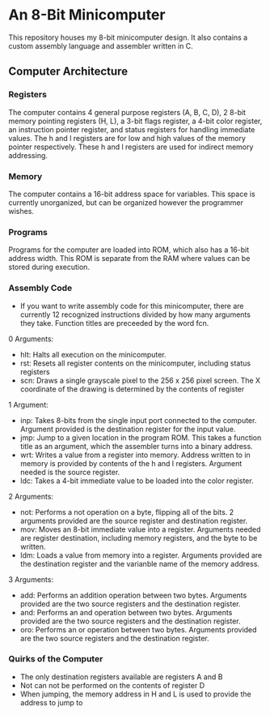 # An 8-Bit Minicomputer

This repository houses my 8-bit minicomputer design. It also contains a custom assembly language and assembler written in C.

## Computer Architecture

### Registers
The computer contains 4 general purpose registers (A, B, C, D), 2 8-bit memory pointing registers (H, L), a 3-bit flags register, a 4-bit color register, an instruction pointer register, and status registers for handling immediate values. The h and l registers are for low and high values of the memory pointer respectively. These h and l registers are used for indirect memory addressing.

### Memory
The computer contains a 16-bit address space for variables. This space is currently unorganized, but can be organized however the programmer wishes.

### Programs
Programs for the computer are loaded into ROM, which also has a 16-bit address width. This ROM is separate from the RAM where values can be stored during execution.

### Assembly Code
- If you want to write assembly code for this minicomputer, there are currently 12 recognized instructions divided by how many arguments they take. Function titles are preceeded by the word fcn.

0 Arguments:
- hlt: Halts all execution on the minicomputer.
- rst: Resets all register contents on the minicomputer, including status registers
- scn: Draws a single grayscale pixel to the 256 x 256 pixel screen. The X coordinate of the drawing is determined by the contents of register 

1 Argument:
- inp: Takes 8-bits from the single input port connected to the computer. Argument provided is the destination register for the input value.
- jmp: Jump to a given location in the program ROM. This takes a function title as an argument, which the assembler turns into a binary address.
- wrt: Writes a value from a register into memory. Address written to in memory is provided by contents of the h and l registers. Argument needed is the source register.
- ldc: Takes a 4-bit immediate value to be loaded into the color register.

2 Arguments:
- not: Performs a not operation on a byte, flipping all of the bits. 2 arguments provided are the source register and destination register.
- mov: Moves an 8-bit immediate value into a register. Arguments needed are register destination, including memory registers, and the byte to be written.
- ldm: Loads a value from memory into a register. Arguments provided are the destination register and the varianble name of the memory address.

3 Arguments:
- add: Performs an addition operation between two bytes. Arguments provided are the two source registers and the destination register.
- and: Performs an and operation between two bytes. Arguments provided are the two source registers and the destination register.
- oro: Performs an or operation between two bytes. Arguments provided are the two source registers and the destination register.

### Quirks of the Computer
- The only destination registers available are registers A and B
- Not can not be performed on the contents of register D
- When jumping, the memory address in H and L is used to provide the address to jump to
